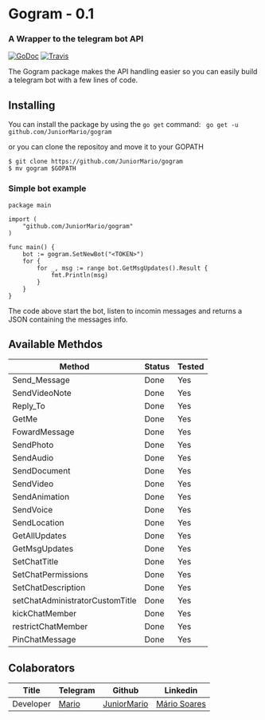 # Gogram - 0.1
### A Wrapper to the telegram bot API

[![GoDoc](https://godoc.org/github.com/JuniorMario/gogram?status.svg)](http://godoc.org/github.com/JuniorMario/gogram)
[![Travis](https://travis-ci.org/JuniorMario/gogram.svg?branch=master)](https://travis-ci.org/github/JuniorMario/gogram)

The Gogram package makes the API handling easier so you can easily build a telegram bot with a few lines of code.

## Installing
You can install the package by using the `go get` command:
` go get -u github.com/JuniorMario/gogram` 

or you can clone the repositoy and move it to  your GOPATH
``` 
$ git clone https://github.com/JuniorMario/gogram
$ mv gogram $GOPATH
``` 

### Simple bot example

``` 
package main

import (
	"github.com/JuniorMario/gogram"
)

func main() {
	bot := gogram.SetNewBot("<TOKEN>")
	for {
		for _, msg := range bot.GetMsgUpdates().Result {
			fmt.Println(msg)
		}
	}
}
```

The code above start the bot, listen to incomin messages and returns a JSON containing the messages info.

## Available Methdos
| Method | Status | Tested |
| ------ | ------ | ------ |
| Send_Message | Done | Yes |
| SendVideoNote | Done | Yes |
| Reply_To | Done | Yes |
| GetMe | Done | Yes |
| FowardMessage | Done | Yes |
| SendPhoto | Done | Yes |
| SendAudio | Done | Yes |
| SendDocument | Done | Yes |
| SendVideo | Done | Yes |
| SendAnimation | Done | Yes |
| SendVoice | Done | Yes |
| SendLocation | Done | Yes |
| GetAllUpdates | Done | Yes |
| GetMsgUpdates | Done | Yes |
| SetChatTitle | Done | Yes |
| SetChatPermissions | Done | Yes |
| SetChatDescription | Done | Yes |
| setChatAdministratorCustomTitle | Done | Yes |
| kickChatMember | Done | Yes |
| restrictChatMember | Done | Yes |
| PinChatMessage | Done | Yes |




## Colaborators
| Title | Telegram | Github | Linkedin |
| ------ | ------ | ------ | ------ |
| Developer | [Mario](t.me/Barionixx) | [JuniorMario](https://github.com/JuniorMario/) | [Mário Soares](https://www.linkedin.com/in/mariojrsoares/) |



